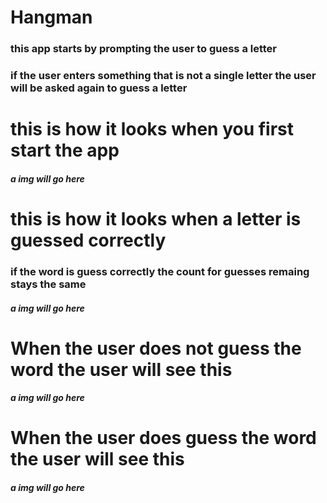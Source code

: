 # Hangman

### this app starts by prompting the user to guess a letter
### if the user enters something that is not a single letter the user will be asked again to guess a letter

# this is how it looks when you first start the app
##### a img will go here 

# this is how it looks when a letter is guessed correctly
### if the word is guess correctly the count for guesses remaing stays the same 
##### a img will go here 

# When the user does not guess the word the user will see this
##### a img will go here 

# When the user does guess the word the user will see this
##### a img will go here 